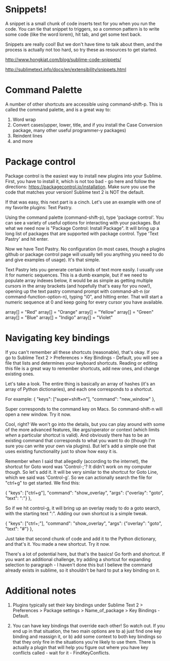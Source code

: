 # Snippets!

A snippet is a small chunk of code inserts text for you when you run the code. You can tie that snippet to triggers, so a common pattern is to write some code (like the word lorem), hit tab, and get some text back.


Snippets are really cool! But we don't have time to talk about them, and the process is actually not too hard, so try these as resources to get started.

http://www.hongkiat.com/blog/sublime-code-snippets/

http://sublimetext.info/docs/en/extensibility/snippets.html



# Command Palette

A number of other shortcuts are accessible using command-shift-p. This is called the command palette, and is a great way to:

1. Word wrap
2. Convert cases(upper, lower, title, and if you install the Case Conversion package, many other useful programmer-y packages)
3. Reindent lines
4. and more




# Package control

Package control is the easiest way to install new plugins into your Sublime. First, you have to install it, which is not too bad - go here and follow the directions: https://packagecontrol.io/installation. Make sure you use the code that matches your version! Sublime text 2 is NOT the default.

If that was easy, this next part is a cinch. Let's use an example with one of my favorite plugins: Text Pastry.

Using the command palette (command-shift-p), type 'package control'. You can see a variety of useful options for interacting with your packages. But what we need now is "Package Control: Install Package". It will bring up a long list of packages that are supported with package control. Type 'Text Pastry' and hit enter.

Now we have Text Pastry. No configuration (in most cases, though a plugins github or package control page will usually tell you anything you need to do and give examples of usage). It's that simple.

Text Pastry lets you generate certain kinds of text more easily. I usually use it for numeric sequences. This is a dumb example, but if we need to populate array indexes below, it would be as simple as getting multiple cursors in the array brackets (and hopefully that's easy for you now!), opening up the text pastry command prompt with command-alt-n (or command-function-option-n), typing "i0", and hitting enter. That will start a numeric sequence at 0 and keep going for every cursor you have available.

array[] = "Red"
array[] = "Orange"
array[] = "Yellow"
array[] = "Green"
array[] = "Blue"
array[] = "Indigo"
array[] = "Violet"



# Navigating key bindings

If you can't remember all these shortcuts (reasonable), that's okay. If you go to Sublime Text 2 > Preferences > Key Bindings - Default, you will see a file that lists and determines your keyboard shortcuts. Reading or editing this file is a great way to remember shortcuts, add new ones, and change existing ones.

Let's take a look. The entire thing is basically an array of hashes (it's an array of Python dictionaries), and each one corresponds to a shortcut.

For example:
{ "keys": ["super+shift+n"], "command": "new_window" },

Super corresponds to the command key on Macs. So command-shift-n will open a new window. Try it now.

Cool, right? We won't go into the details, but you can play around with some of the more advanced features, like args/operator or context (which limits *when* a particular shortcut is valid). And obviously there has to be an existing command that corresponds to what you want to do (though I'm sure you can write your own via plugins). But let's add a simple one that uses existing functionality just to show how easy it is.

Remember when I said that allegedly (according to the internet), the shortcut for Goto word was 'Control-;'? It didn't work on my computer though. So let's add it. It will be very similar to the shortcut for Goto Line, which we said was 'Control-g'. So we can actionally search the file for "ctrl+g" to get started. We find this:

{ "keys": ["ctrl+g"], "command": "show_overlay", "args": {"overlay": "goto", "text": ":"} },

So if we hit control-g, it will bring up an overlay ready to do a goto search, with the starting text ":". Adding our own shortcut is a simple tweak.

{ "keys": ["ctrl+;"], "command": "show_overlay", "args": {"overlay": "goto", "text": "#"} },

Just take that second chunk of code and add it to the Python dictionary, and that's it. You made a new shortcut. Try it now.

There's a lot of potential here, but that's the basics! Go forth and shortcut. If you want an additional challenge, try adding a shortcut for expanding selection to paragraph - I haven't done this but I believe the command already exists in sublime, so it shouldn't be hard to put a key binding on it.


# Additional notes

1. Plugins typically set their key bindings under Sublime Text 2 > Preferences > Package settings > Name_of_package > Key Bindings - Default.

2. You can have key bindings that override each other! So watch out. If you end up in that situation, the two main options are to a) just find one key binding and reassign it, or b) add some context to both key bindings so that they only fire in the situations you're likely to use them. There is actually a plugin that will help you figure out where you have key conflicts called - wait for it - FindKeyConflicts.